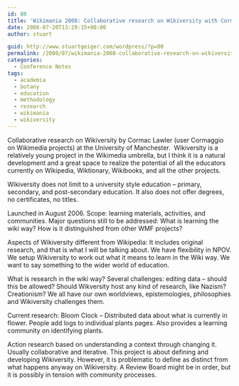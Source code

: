 ```yaml
---
id: 80
title: 'Wikimania 2008: Collaborative research on Wikiversity with Cormac Lawler'
date: 2008-07-20T13:29:15+00:00
author: stuart

guid: http://www.stuartgeiger.com/wordpress/?p=80
permalink: /2008/07/wikimania-2008-collaborative-research-on-wikiversity-with-cormac-lawler/
categories:
  - Conference Notes
tags:
  - academia
  - botany
  - education
  - methodology
  - research
  - wikimania
  - wikiversity
---
```

Collaborative research on Wikiversity by Cormac Lawler (user Cormaggio on Wikimedia projects) at the University of Manchester.  Wikiversity is a relatively young project in the Wikimedia umbrella, but I think it is a natural development and a great space to realize the potential of all the educators currently on Wikipedia, Wiktionary, Wikibooks, and all the other projects.

<!--more-->

Wikiversity does not limit to a university style education – primary, secondary, and post-secondary education. It also does not offer degrees, no certificates, no titles.

Launched in August 2006. Scope: learning materials, activities, and communities. Major questions still to be addressed: What is learning the wiki way? How is it distinguished from other WMF projects?

Aspects of Wikiversity different from Wikipedia: It includes original research, and that is what I will be talking about. We have flexibility in NPOV. We setup Wikiversity to work out what it means to learn in the Wiki way. We want to say something to the wider world of education.

What is research in the wiki way? Several challenges: editing data – should this be allowed? Should Wikversity host any kind of research, like Nazism? Creationism? We all have our own worldviews, epistemologies, philosophies and Wikiversity challenges them.

Current research: Bloom Clock – Distributed data about what is currently in flower. People add logs to individual plants pages. Also provides a learning community on identifying plants.

Action research based on understanding a context through changing it. Usually collaborative and iterative. This project is about defining and developing Wikiversity. However, it is problematic to define as distinct from what happens anyway on Wikiversity. A Review Board might be in order, but it is possibly in tension with community processes.